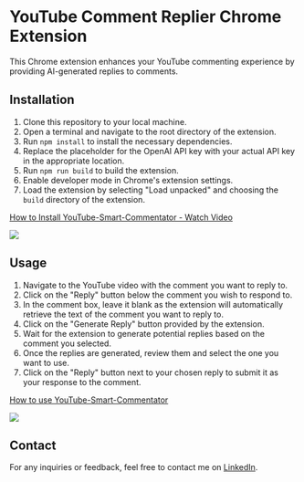 # YouTube Comment Replier Chrome Extension

This Chrome extension enhances your YouTube commenting experience by providing AI-generated replies to comments.

## Installation

1. Clone this repository to your local machine.
2. Open a terminal and navigate to the root directory of the extension.
3. Run `npm install` to install the necessary dependencies.
4. Replace the placeholder for the OpenAI API key with your actual API key in the appropriate location.
5. Run `npm run build` to build the extension.
6. Enable developer mode in Chrome's extension settings.
7. Load the extension by selecting "Load unpacked" and choosing the `build` directory of the extension.
<div>
    <a href="https://www.loom.com/share/4dc187d31801435fb76eebc47a39eb13">
      <p>How to Install YouTube-Smart-Commentator - Watch Video</p>
    </a>
    <a href="https://www.loom.com/share/4dc187d31801435fb76eebc47a39eb13">
      <img style="max-width:300px;" src="https://cdn.loom.com/sessions/thumbnails/4dc187d31801435fb76eebc47a39eb13-with-play.gif">
    </a>
  </div>

## Usage

1. Navigate to the YouTube video with the comment you want to reply to.
2. Click on the "Reply" button below the comment you wish to respond to.
3. In the comment box, leave it blank as the extension will automatically retrieve the text of the comment you want to reply to.
4. Click on the "Generate Reply" button provided by the extension.
5. Wait for the extension to generate potential replies based on the comment you selected.
6. Once the replies are generated, review them and select the one you want to use.
7. Click on the "Reply" button next to your chosen reply to submit it as your response to the comment.

<div>
    <a href="https://www.loom.com/share/96e0d58b2bcc4c54a757b66c71b5dd61">
      <p>How to use YouTube-Smart-Commentator</p>
    </a>
    <a href="https://www.loom.com/share/96e0d58b2bcc4c54a757b66c71b5dd61">
      <img style="max-width:300px;" src="https://cdn.loom.com/sessions/thumbnails/96e0d58b2bcc4c54a757b66c71b5dd61-with-play.gif">
    </a>
  </div>

## Contact

For any inquiries or feedback, feel free to contact me on [LinkedIn](https://www.linkedin.com/in/sipan-petrosyan-123870207/).



